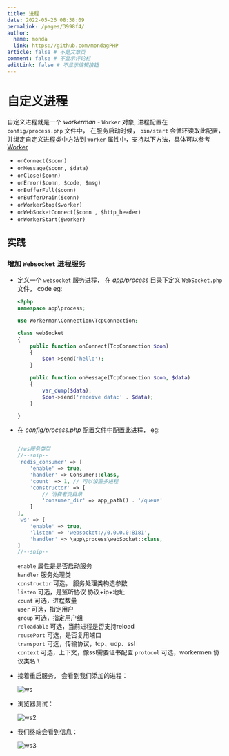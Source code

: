 ```yaml
---
title: 进程
date: 2022-05-26 08:38:09
permalink: /pages/3998f4/
author: 
  name: monda
  link: https://github.com/mondagPHP
article: false # 不是文章页
comment: false # 不显示评论栏
editLink: false # 不显示编辑按钮
---
```

# 自定义进程

自定义进程就是一个 *workerman* - `Worker` 对象, 进程配置在 `config/process.php` 文件中， 在服务启动时候， `bin/start` 会循环读取此配置，并绑定自定义进程类中方法到 `Worker` 属性中，支持以下方法，具体可以参考 [Worker](http://doc.workerman.net/worker/on-worker-start.html)

- `onConnect($conn)`
- `onMessage($conn, $data)`
- `onClose($conn)`
- `onError($conn, $code, $msg)`
- `onBufferFull($conn)`
- `onBufferDrain($conn)`
- `onWorkerStop($worker)`
- `onWebSocketConnect($conn , $http_header)`
- `onWorkerStart($worker)`

## 实践

### 增加 `Websocket` 进程服务

- 定义一个 `websocket` 服务进程， 在 *app/process* 目录下定义 `WebSocket.php` 文件， code eg:

    ```php
    <?php
    namespace app\process;

    use Workerman\Connection\TcpConnection;

    class webSocket
    {
        public function onConnect(TcpConnection $con)
        {
            $con->send('hello');
        }

        public function onMessage(TcpConnection $con, $data)
        {
            var_dump($data);
            $con->send('receive data:' . $data);
        }

    }
    ```

- 在 *config/process.php* 配置文件中配置此进程， eg:

    ```php

    //ws服务类型
    //--snip--
    'redis_consumer' => [
        'enable' => true,
        'handler' => Consumer::class,
        'count' => 1, // 可以设置多进程
        'constructor' => [
            // 消费者类目录
            'consumer_dir' => app_path() . '/queue'
        ]
    ],
    'ws' => [
        'enable' => true,
        'listen' => 'websocket://0.0.0.0:8181',
        'handler' => \app\process\webSocket::class,
    ]
    //--snip--
    ```

    `enable` 属性是是否启动服务\
    `handler` 服务处理类\
    `constructor` 可选， 服务处理类构造参数\
    `listen` 可选，是监听协议 协议+ip+地址\
    `count` 可选，进程数量\
    `user` 可选，指定用户\
    `group` 可选，指定用户组\
    `reloadable` 可选，当前进程是否支持reload\
    `reusePort` 可选，是否复用端口\
    `transport` 可选，传输协议，tcp、udp、ssl\
    `context` 可选，上下文，像ssl需要证书配置
    `protocol` 可选，workermen 协议类名 \

- 接着重启服务， 会看到我们添加的进程：

  ![ws](/img/heros-worker-process3.png)

- 浏览器测试：

  ![ws2](/img/heros-worker-process.png)

- 我们终端会看到信息：

  ![ws3](/img/heros-worker-process2.png)